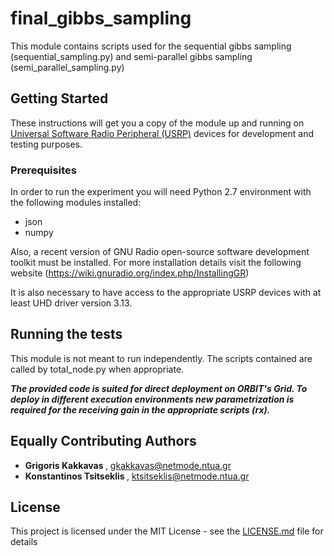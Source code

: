 
# final_gibbs_sampling

This module contains scripts used for the sequential gibbs sampling (sequential_sampling.py) and semi-parallel gibbs sampling (semi_parallel_sampling.py)

## Getting Started

These instructions will get you a copy of the module up and running on [Universal Software Radio Peripheral (USRP)](https://www.ettus.com/) devices for development and testing purposes. 

### Prerequisites


In order to run the experiment you will need Python 2.7 environment with the following modules installed:

* json
* numpy

Also, a recent version of GNU Radio open-source software development toolkit must be installed. For more installation details visit the following website (https://wiki.gnuradio.org/index.php/InstallingGR) 

It is also necessary to have access to the appropriate USRP devices with at least UHD driver version 3.13.


## Running the tests
This module is not meant to run independently. The scripts contained are called by total_node.py when appropriate.

 <b><i> The provided code is suited for direct deployment on ORBIT's Grid. To deploy in different execution environments new parametrization is required for the receiving gain in the appropriate scripts (rx). </i> </b> 

## Equally Contributing Authors

* <b> Grigoris Kakkavas </b>, gkakkavas@netmode.ntua.gr
* <b> Konstantinos Tsitseklis </b> , ktsitseklis@netmode.ntua.gr


## License

This project is licensed under the MIT License - see the [LICENSE.md](LICENSE.md) file for details
